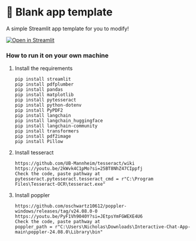 # 🎈 Blank app template

A simple Streamlit app template for you to modify!

[![Open in Streamlit](https://static.streamlit.io/badges/streamlit_badge_black_white.svg)](https://blank-app-template.streamlit.app/)

### How to run it on your own machine

1. Install the requirements

   ```
   pip install streamlit
   pip install pdfplumber
   pip install pandas
   pip install matplotlib
   pip install pytesseract
   pip install python-dotenv
   pip install PyPDF2
   pip install langchain
   pip install langchain_huggingface
   pip install langchain-community
   pip install transformers
   pip install pdf2image
   pip install Pillow
   ```

2. Install tesseract

   ```
   https://github.com/UB-Mannheim/tesseract/wiki
   https://youtu.be/2kWvk4C1pMo?si=25BT8NhZ47CIppfj
   Check the code, paste pathway at
   pytesseract.pytesseract.tesseract_cmd = r"C:\Program Files\Tesseract-OCR\tesseract.exe"

   ```

3. Install poppler
   ```
   https://github.com/oschwartz10612/poppler-windows/releases/tag/v24.08.0-0
   https://youtu.be/PyF1Vh9040Y?si=JEtpsYmFGWEXE4U6
   Check the code, paste pathway at
   poppler_path = r"C:\Users\Nicholas\Downloads\Interactive-Chat-App-main\poppler-24.08.0\Library\bin"

   ```